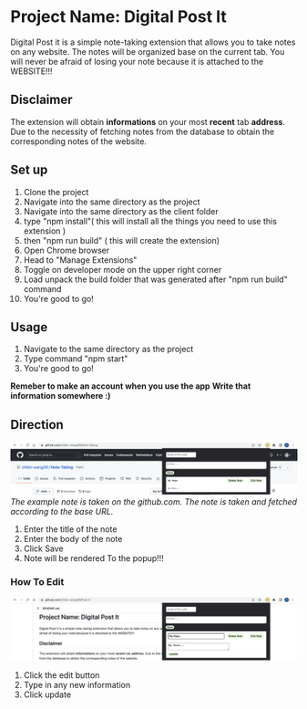 # Project Name: Digital Post It #
Digital Post it is a simple note-taking extension that allows you to take notes on any website. The notes will be organized base on the current tab. You will never be afraid of losing your note because it is attached to the WEBSITE!!!

## Disclaimer ##
The extension will obtain **informations** on your most **recent** tab **address**. Due to the necessity of fetching notes from the database to obtain the corresponding notes of the website.

## Set up ##
1) Clone the project
2) Navigate into the same directory as the project
3) Navigate into the same directory as the client folder
5) type "npm install"( this will install all the things you need to use this extension )
6) then "npm run build" ( this will create the extension)
7) Open Chrome browser
8) Head to "Manage Extensions"
9) Toggle on developer mode on the upper right corner
10) Load unpack the build folder that was generated after "npm run build" command
12) You're good to go!

## Usage ##
1) Navigate to the same directory as the project
2) Type command "npm start"
3) You're good to go!

**Remeber to make an account when you use the app**
**Write that information somewhere :)**
## Direction ##
![Note taken on github.com](./img/Ex1.png?raw=true "Post It on github.com")
*The example note is taken on the github.com. The note is taken and fetched according to the base URL.*
1. Enter the title of the note
2. Enter the body of the note
3. Click Save
4. Note will be rendered To the popup!!!

### How To Edit ###
![Editing a Note](./img/Edit.png "Editing a note")
1. Click the edit button
2. Type in any new information
3. Click update
